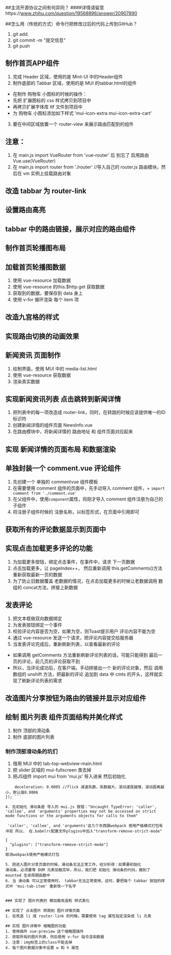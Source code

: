 
##主流开源协议之间有何异同？
####详情请留意https://www.zhihu.com/question/19568896/answer/20907890

##怎么用（传统的方式）命令行把修改过后的代码上传到GitHub？
1.  git add.
2.  git commit -m "提交信息"
3.  git push

## 制作首页APP组件
1. 完成 Header 区域，使用的是 Mint-UI 中的Header组件
2. 制作底部的 Tabbar 区域，使用的是 MUI 的tabbar.html的组件
+ 在制作 购物车 小图标的时候的操作：
+ 先把 扩展图标的 css 样式拷贝到项目中
+ 再拷贝扩展字体库 ttf 文件到项目中
+ 为 购物车 小图标添加如下样式 'mui-icon-extra mui-icon-extra-cart'
3. 要在中间区域放置一个 router-view 来展示路由匹配到的组件

## 注意：
1. 在 main.js import VueRouter from 'vue-router' 后 别忘了 启用路由 Vue.use(VueRouter)
2. 在 main.js  import router from './router'   //导入自己的 router.js 路由模块，然后在 vm 实例上挂载路由对象

## 改造 tabbar 为 router-link

## 设置路由高亮

## tabbar 中的路由链接，展示对应的路由组件

## 制作首页轮播图布局

## 加载首页轮播图数据
1. 使用 vue-resource 加载数据
2. 使用 vue-resource 的this.$http.get 获取数据
3. 获取到的数据，要保存到 data 身上
4. 使用 v-for 循环渲染 每个 item 项

## 改造九宫格的样式

## 实现路由切换的动画效果

## 新闻资讯 页面制作
1. 绘制界面，使用 MUI 中的 media-list.html
2. 使用 vue-resource 获取数据
3. 渲染真实数据

## 实现新闻资讯列表 点击跳转到新闻详情
1. 把列表中的每一项改造成 router-link，同时，在转跳的时候应该提供唯一的ID标识符
2. 创建新闻详情的组件页面 NewsInfo.vue 
3. 在路由模块中，将新闻详情的 路由地址 和 组件页面对应起来

## 实现 新闻详情的页面布局 和数据渲染

## 单独封装一个 comment.vue 评论组件
1. 先创建一个 单独的 commentvue 组件模板
2. 在需要使用 comment 组件的页面中，先手动导入 comment 组件，+ `import comment from './comment.vue'`
3. 在父组件中，使用`component`属性，将刚才导入 comment 组件注册为自己的 子组件
4. 将注册子组件时候的 注册名称，以标签形式，在页面中引用即可

## 获取所有的评论数据显示到页面中

## 实现点击加载更多评论的功能
1. 为加载更多按钮，绑定点击事件，在事件中，请求 下一页数据
2. 点击加载更多，让 pageIndex++， 然后重新调用 this.getComments()方法重新获取最新一页的数据
3. 为了防止旧数据覆盖 老数据的情况，在点击加载更多的时候让老数据调用 数组的 concat方法，拼接上新数据

## 发表评论
1. 把文本框做双向数据绑定
2. 为发表按钮绑定一个事件
3. 校验评论内容是否为空，如果为空，则Toast提示用户 评论内容不能为空
4. 通过 vue-resource 发送一个请求，把评论内容提交给服务器
5. 当发表评论完成后，重新刷新列表，以查看最新的评论
+ 如果调用 getComments 方法重新刷新评论列表的话，可能只能得到 最后一页的评论，前几页的评论获取不到
+ 所以，当评论成功后，在客户端，手动拼接出一个 新的评论对象，然后 调用数组的
unshift 方法，把最新的评论 追加到 data 中 cmts 的开头，这样就实现了刷新评论列表的需求

## 改造图片分享按钮为路由的链接并显示对应组件

## 绘制 图片列表 组件页面结构并美化样式
1. 制作 顶部的滑动条
2. 制作 底部的图片列表
### 制作顶部滑动条的坑们
1. 借用 MUI 中的 tab-top-webview-main.html
2. 把 slider 区域的 mui-fullscreen 类去掉
3. 把JS组件 import mui from 'mui.js' 导入进来 然后初始化

``` mui('.mui-scroll-wrapper').scroll({
	deceleration: 0.0005 //flick 减速系数，系数越大，滚动速度越慢，滚动距离越小，默认值0.0006
}); ```

4. 在初始化 滑动条是 导入的 mui.js 报错："Uncaught TypeError: 'caller', 'callee', and 'arguments' properties may not be accessed on strict mode functions or the arguments objects for calls to them"

 'caller', 'callee', and 'arguments'这几个东西跟webpack 使用严格模式打包有冲突 所以， 在.babelrc配置文件plugins中加入"transform-remove-strict-mode"

{
  "plugins": ["transform-remove-strict-mode"]
}
取消webpack使用严格模式打包

5. 刚进入图片分享页面的时候，滑动条无法正常工作，经分析得：如果要初始化
滑动条，必须要等 DOM 元素加载完毕，所以，我们把 初始化 滑动条的代码，搬到了
mounted 生命周期函数中
6. 当 滑动条 可以正常使用时， tabbar无法正常使用，这时，要把每个 tabbar 按钮的样式中 'mui-tab-item' 重新改一下名字


### 实现了 图片列表的 懒加载改造和 样式美化

## 实现了 点击图片 转跳到 图片详情页面
1. 在改造 li 成 router-link 的时候，需要使用 tag 属性指定渲染成 li 元素

## 实现 图片详情中 缩略图的功能
1. 使用插件 vue-preview 这个缩略图插件
2. 获取所有的图片列表，然后使用 v-for 指令渲染数据
3. 注意：img标签上的class不能去掉
4. 每个图片数据对象中设置 w 和 h 属性
